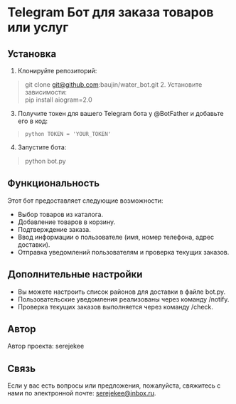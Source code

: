 # Telegram Бот для заказа товаров или услуг

## Установка

1. Клонируйте репозиторий:  
>git clone git@github.com:baujin/water_bot.git
>2. Установите зависимости:  
>pip install aiogram=2.0

3. Получите токен для вашего Telegram бота у @BotFather и добавьте его в код:  
>```python TOKEN = 'YOUR_TOKEN'```
4. Запустите бота:  
>python bot.py
## Функциональность
Этот бот предоставляет следующие возможности:
* Выбор товаров из каталога.
* Добавление товаров в корзину.
* Подтверждение заказа.
* Ввод информации о пользователе (имя, номер телефона, адрес доставки).
* Отправка уведомлений пользователям и проверка текущих заказов.
## Дополнительные настройки
* Вы можете настроить список районов для доставки в файле bot.py.
* Пользовательские уведомления реализованы через команду /notify.
* Проверка текущих заказов выполняется через команду /check.
## Автор
Автор проекта: serejekee
## Связь
Если у вас есть вопросы или предложения, пожалуйста, свяжитесь с нами по электронной почте: serejekee@inbox.ru.
